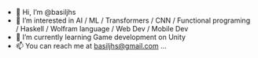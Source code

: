 - 👋 Hi, I’m @basiljhs
- 👀 I’m interested in AI / ML / Transformers / CNN / Functional programing / Haskell / Wolfram language / Web Dev / Mobile Dev
- 🌱 I’m currently learning Game development on Unity
- 📫 You can reach me at basiljhs@gmail.com ...

<!---
basiljhs/basiljhs is a ✨ special ✨ repository because its `README.md` (this file) appears on your GitHub profile.
You can click the Preview link to take a look at your changes.
--->
